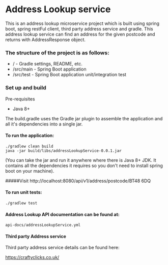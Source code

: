 # Address Lookup service
This is an address lookup microservice project which is built using spring boot, spring restFul client, third party address service and gradle. 
This address lookup service can find an address for the given postcode and returns with AddressResponse object.

### The structure of the project is as follows:
* / - Gradle settings, README, etc.
* /src/main - Spring Boot application
* /src/test - Spring Boot application unit/integration test

### Set up and build
Pre-requisites
* Java 8+

The build.gradle uses the Gradle jar plugin to assemble the application and all it's dependencies into a single jar.

#### To run the application:
```
./gradlew clean build
java -jar build/libs/addressLookupService-0.0.1.jar
```
(You can take the jar and run it anywhere where there is Java 8+ JDK. It contains all the dependencies it requires so 
you don't need to install spring boot on your machine).

#####Visit http://localhost:8080/api/v1/address/postcode/BT48 6DQ

#### To run unit tests:
```
./gradlew test
```

#### Address Lookup API documentation can be found at:
```
api-docs/addressLookupService.yml
```

#### Third party Address service

Third party address service details can be found here:

https://craftyclicks.co.uk/